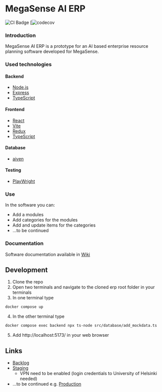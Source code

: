 # MegaSense AI ERP

![CI Badge]()
[![codecov]()

### Introduction

MegaSense AI ERP is a prototype for an AI based enterprise resource planning software developed for MegaSense. 

### Used technologies

#### Backend

- [Node.js](https://nodejs.org/en/learn/getting-started/introduction-to-nodejs)
- [Express](https://expressjs.com/)
- [TypeScript](https://www.typescriptlang.org/docs/handbook/intro.html)

#### Frontend

- [React](https://react.dev/learn)
- [Vite](https://vite.dev/)
- [Redux](https://redux-toolkit.js.org/tutorials/overview)
- [TypeScript](https://www.typescriptlang.org/docs/handbook/intro.html)

#### Database

- [aiven](https://aiven.io/)

#### Testing

- [PlayWright](https://playwright.dev/docs/intro)

### Use

In the software you can:

- Add a modules
- Add categories for the modules
- Add and update items for the categories
- ...to be continued

### Documentation

Software documentation available in [Wiki](https://github.com/ohtu-megasense/erp/wiki)

## Development

1. Clone the repo
2. Open two terminals and navigate to the cloned erp root folder in your terminals
3. In one terminal type
```bash
docker compose up
```
4. In the other terminal type
```bash
docker compose exec backend npx ts-node src/database/add_mockdata.ts
```
5. Add http://localhost:5173/ in your web browser

## Links

- [Backlog](https://github.com/orgs/ohtu-megasense/projects/2/views/1)
- [Staging](https://megasense-erp-ohtuprojekti-staging.apps.ocp-test-0.k8s.it.helsinki.fi/)
  - VPN need to be enabled (login credentials to University of Helsinki needed)
- ...to be continued e.g. [Production]()


